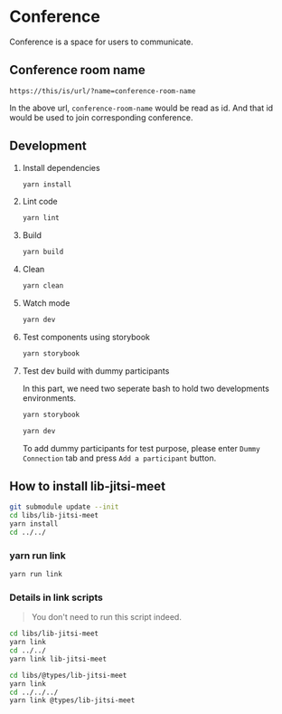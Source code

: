 # Conference

Conference is a space for users to communicate.

## Conference room name
```
https://this/is/url/?name=conference-room-name
```
In the above url, `conference-room-name` would be read as id. And that id would be used to join corresponding conference.

## Development

1. Install dependencies

   ```bash
   yarn install
   ```

2. Lint code

   ```bash
   yarn lint
   ```

3. Build

   ```bash
   yarn build
   ```

4. Clean

   ```bash
   yarn clean
   ```

5. Watch mode
   ```bash
   yarn dev
   ```

6. Test components using storybook
   ```bash
   yarn storybook
   ```

7. Test dev build with dummy participants

   In this part, we need two seperate bash to hold two developments environments.
      ```bash
      yarn storybook
      ```

      ```bash
      yarn dev
      ```

   To add dummy participants for test purpose, please enter `Dummy Connection` tab and press `Add a participant` button.

## How to install lib-jitsi-meet
```bash
git submodule update --init
cd libs/lib-jitsi-meet
yarn install
cd ../../
```

### yarn run link
```bash
yarn run link
```

### Details in link scripts
> You don't need to run this script indeed.
```bash
cd libs/lib-jitsi-meet
yarn link
cd ../../
yarn link lib-jitsi-meet

cd libs/@types/lib-jitsi-meet
yarn link
cd ../../../
yarn link @types/lib-jitsi-meet
```